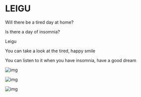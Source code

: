 # LEIGU

Will there be a tired day at home?

Is there a day of insomnia?

Leigu

You can take a look at the tired, happy smile

You can listen to it when you have insomnia, have a good dream


![img](https://is1-ssl.mzstatic.com/image/thumb/Purple128/v4/df/76/45/df76458e-834f-d1a9-f5c1-22187ea424cd/pr_source.png/0x0ss.jpg)

![img](https://is1-ssl.mzstatic.com/image/thumb/Purple128/v4/d0/82/af/d082af6d-004a-29e4-a280-749a25c8e321/pr_source.png/0x0ss.jpg)

![img](https://is1-ssl.mzstatic.com/image/thumb/Purple118/v4/1e/7d/e8/1e7de84d-b42f-3f57-836b-47c263f970ab/pr_source.png/0x0ss.jpg)
